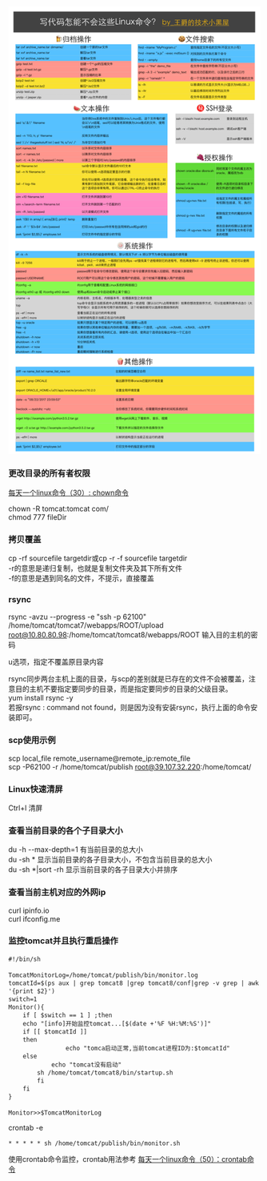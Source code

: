 ![](/images/linux/写代码怎能不会这些Linux命令.png)

### 更改目录的所有者权限
[每天一个linux命令（30）: chown命令](http://www.cnblogs.com/peida/archive/2012/12/04/2800684.html)

chown -R tomcat:tomcat com/  
chmod 777 fileDir
### 拷贝覆盖
cp -rf sourcefile targetdir或cp -r -f sourcefile targetdir  
-r的意思是递归复制，也就是复制文件夹及其下所有文件  
-f的意思是遇到同名的文件，不提示，直接覆盖  
### rsync
rsync -avzu --progress -e "ssh -p 62100" /home/tomcat/tomcat7/webapps/ROOT/upload   root@10.80.80.98:/home/tomcat/tomcat8/webapps/ROOT
输入目的主机的密码  

u选项，指定不覆盖原目录内容

rsync同步两台主机上面的目录，与scp的差别就是已存在的文件不会被覆盖，注意目的主机不要指定要同步的目录，而是指定要同步的目录的父级目录。  
yum install rsync -y  
若报rsync : command not found，则是因为没有安装rsync，执行上面的命令安装即可。  
### scp使用示例
scp local_file remote_username@remote_ip:remote_file  
scp -P62100 -r /home/tomcat/publish root@39.107.32.220:/home/tomcat/  
### Linux快速清屏
Ctrl+l 清屏
### 查看当前目录的各个子目录大小
du -h --max-depth=1  有当前目录的总大小  
du -sh *  显示当前目录的各子目录大小，不包含当前目录的总大小  
du -sh *|sort -rh  显示当前目录的各子目录大小并排序  
### 查看当前主机对应的外网ip
curl ipinfo.io  
curl ifconfig.me  

### 监控tomcat并且执行重启操作
```shell
#!/bin/sh

TomcatMonitorLog=/home/tomcat/publish/bin/monitor.log
tomcatId=$(ps aux | grep tomcat8 |grep tomcat8/conf|grep -v grep | awk '{print $2}')
switch=1
Monitor(){
    if [ $switch == 1 ] ;then
	echo "[info]开始监控tomcat...[$(date +'%F %H:%M:%S')]"  
	if [[ $tomcatId ]]
	then  
                echo "tomca启动正常,当前tomcat进程ID为:$tomcatId" 
	else  
            echo "tomcat没有启动"  
	    sh /home/tomcat/tomcat8/bin/startup.sh
        fi  
    fi
}

Monitor>>$TomcatMonitorLog 

```
crontab -e
```
* * * * * sh /home/tomcat/publish/bin/monitor.sh
```

使用crontab命令监控，crontab用法参考
[每天一个linux命令（50）：crontab命令](https://www.cnblogs.com/peida/archive/2013/01/08/2850483.html)